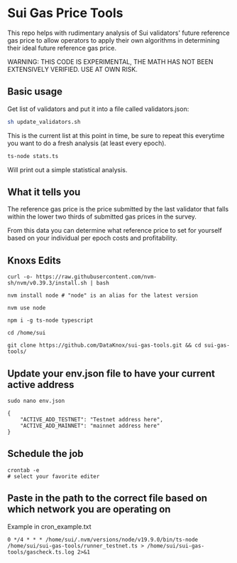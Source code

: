# Sui Gas Price Tools

This repo helps with rudimentary analysis of Sui validators' future reference gas price to allow operators to apply their own algorithms in determining their ideal future reference gas price.

WARNING: THIS CODE IS EXPERIMENTAL, THE MATH HAS NOT BEEN EXTENSIVELY VERIFIED. USE AT OWN RISK.

## Basic usage

Get list of validators and put it into a file called validators.json:

```bash
sh update_validators.sh
```

This is the current list at this point in time, be sure to repeat this everytime you want to do a fresh analysis (at least every epoch).

```bash
ts-node stats.ts
```

Will print out a simple statistical analysis.

## What it tells you

The reference gas price is the price submitted by the last validator that falls within the lower two thirds of submitted gas prices in the survey.

From this data you can determine what reference price to set for yourself based on your individual per epoch costs and profitability.

## Knoxs Edits

```
curl -o- https://raw.githubusercontent.com/nvm-sh/nvm/v0.39.3/install.sh | bash
```
```
nvm install node # "node" is an alias for the latest version
```
```
nvm use node
```
```
npm i -g ts-node typescript
```
```
cd /home/sui
```
```
git clone https://github.com/DataKnox/sui-gas-tools.git && cd sui-gas-tools/
```
## Update your env.json file to have your current active address
```
sudo nano env.json
```
```
{
    "ACTIVE_ADD_TESTNET": "Testnet address here",
    "ACTIVE_ADD_MAINNET": "mainnet address here"
}
```
## Schedule the job
```
crontab -e
# select your favorite editer
```
## Paste in the path to the correct file based on which network you are operating on
Example in cron_example.txt
```
0 */4 * * * /home/sui/.nvm/versions/node/v19.9.0/bin/ts-node /home/sui/sui-gas-tools/runner_testnet.ts > /home/sui/sui-gas-tools/gascheck.ts.log 2>&1
```